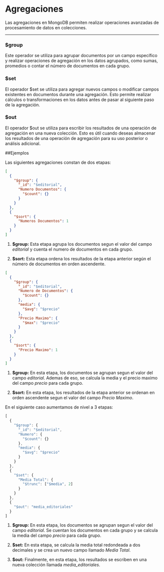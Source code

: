 # Agregaciones

Las agregaciones en MongoDB permiten realizar operaciones avanzadas de procesamiento de datos en colecciones.

---

### $group
Este operador se utiliza para agrupar documentos por un campo específico y realizar operaciones de agregación en los datos agrupados, como sumas, promedios o contar el número de documentos en cada grupo.

### $set

El operador $set se utiliza para agregar nuevos campos o modificar campos existentes en documentos durante una agregación. Esto permite realizar cálculos o transformaciones en los datos antes de pasar al siguiente paso de la agregación.

### $out
El operador $out se utiliza para escribir los resultados de una operación de agregación en una nueva colección. Esto es útil cuando deseas almacenar los resultados de una operación de agregación para su uso posterior o análisis adicional.

##Ejemplos

Las siguientes agregaciones constan de dos etapas:

```json
[
  {
    "$group": {
      "_id": "$editorial",
      "Numero Documentos": {
        "$count": {}
      }
    }
  },
  {
    "$sort": {
      "Numeros Documentos": 1
    }
  }
]
```

1. **$group:** Esta etapa agrupa los documentos segun el valor del campo _editorial_ y cuenta el numero de documentos en cada grupo.

2. **$sort:** Esta etapa ordena los resultados de la etapa anterior según el número de documentos en orden ascendente.

```json
[
  {
    "$group": {
      "_id": "$editorial",
      "Numero de Documentos": {
        "$count": {}
      },
      "media": {
        "$avg": "$precio"
      },
      "Precio Maximo": {
        "$max": "$precio"
      }
    }
  },
  {
    "$sort": {
      "Precio Maximo": 1
    }
  }
]
```

1. **$group:** En esta etapa, los documentos se agrupan segun el valor del campo _editorial_. Ademas de eso, se calcula la media y el precio maximo del campo _precio_ para cada grupo.

2. **$sort:** En esta etapa, los resultados de la etapa anterior se ordenan en orden ascendente segun el valor del campo _Precio Maximo_.

En el siguiente caso aumentamos de nivel a 3 etapas:

```javascript
[
  {
    "$group": {
      "_id": "$editorial",
      "Numero": {
        "$count": {}
      },
      "media": {
        "$avg": "$precio"
      }
    }
  },
  {
    "$set": {
      "Media Total": {
        "$trunc": ["$media", 2]
      }
    }
  },
  {
    "$out": "media_editoriales"
  }
]
```

1. **$group:** En esta etapa, los documentos se agrupan segun el valor del campo _editorial_. Se cuentan los documentos en cada grupo y se calcula la media del campo _precio_ para cada grupo.

2. **$set:** En esta etapa, se calcula la media total redondeada a dos decimales y se crea un nuevo campo llamado _Media Total_.

3. **$out:** Finalmente, en esta etapa, los resultados se escriben en una nueva colección llamada _media_editoriales_.
